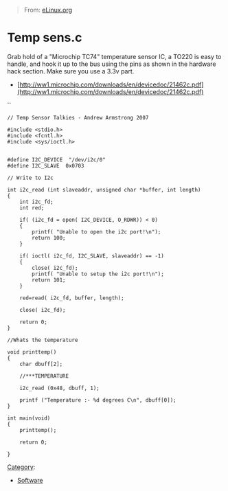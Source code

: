 > From: [eLinux.org](http://eLinux.org/Temp_sens.c "http://eLinux.org/Temp_sens.c")


# Temp sens.c



Grab hold of a "Microchip TC74" temperature sensor IC, a TO220 is easy
to handle, and hook it up to the bus using the pins as shown in the
hardware hack section. Make sure you use a 3.3v part.

-   [http://ww1.microchip.com/downloads/en/devicedoc/21462c.pdf](http://ww1.microchip.com/downloads/en/devicedoc/21462c.pdf)



``

    // Temp Sensor Talkies - Andrew Armstrong 2007

    #include <stdio.h>
    #include <fcntl.h>
    #include <sys/ioctl.h>


    #define I2C_DEVICE  "/dev/i2c/0"
    #define I2C_SLAVE  0x0703

    // Write to I2c

    int i2c_read (int slaveaddr, unsigned char *buffer, int length)
    {
        int i2c_fd;
        int red;

        if( (i2c_fd = open( I2C_DEVICE, O_RDWR)) < 0)
        {
            printf( "Unable to open the i2c port!\n");
            return 100;
        }

        if( ioctl( i2c_fd, I2C_SLAVE, slaveaddr) == -1)
        {
            close( i2c_fd);
            printf( "Unable to setup the i2c port!\n");
            return 101;
        }

        red=read( i2c_fd, buffer, length);

        close( i2c_fd);

        return 0;
    }

    //Whats the temperature

    void printtemp()
    {
        char dbuff[2];

        //***TEMPERATURE

        i2c_read (0x48, dbuff, 1);

        printf ("Temperature :- %d degrees C\n", dbuff[0]);
    }

    int main(void)
    {
        printtemp();

        return 0;

    }


[Category](http://eLinux.org/Special:Categories "Special:Categories"):

-   [Software](http://eLinux.org/Category:Software "Category:Software")

